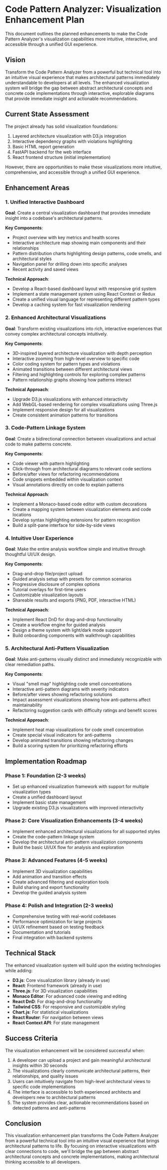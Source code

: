# Code Pattern Analyzer: Visualization Enhancement Plan

This document outlines the planned enhancements to make the Code Pattern Analyzer's visualization capabilities more intuitive, interactive, and accessible through a unified GUI experience.

## Vision

Transform the Code Pattern Analyzer from a powerful but technical tool into an intuitive visual experience that makes architectural patterns immediately understandable to developers at all levels. The enhanced visualization system will bridge the gap between abstract architectural concepts and concrete code implementations through interactive, explorable diagrams that provide immediate insight and actionable recommendations.

## Current State Assessment

The project already has solid visualization foundations:

1. Layered architecture visualization with D3.js integration
2. Interactive dependency graphs with violations highlighting
3. Basic HTML report generation
4. FastAPI backend for the web interface
5. React frontend structure (initial implementation)

However, there are opportunities to make these visualizations more intuitive, comprehensive, and accessible through a unified GUI experience.

## Enhancement Areas

### 1. Unified Interactive Dashboard

**Goal**: Create a central visualization dashboard that provides immediate insight into a codebase's architectural patterns.

**Key Components**:
- Project overview with key metrics and health scores
- Interactive architecture map showing main components and their relationships
- Pattern distribution charts highlighting design patterns, code smells, and architectural styles
- Navigation panel for drilling down into specific analyses
- Recent activity and saved views

**Technical Approach**:
- Develop a React-based dashboard layout with responsive grid system
- Implement a state management system using React Context or Redux
- Create a unified visual language for representing different pattern types
- Develop a caching system for fast visualization rendering

### 2. Enhanced Architectural Visualizations

**Goal**: Transform existing visualizations into rich, interactive experiences that convey complex architectural concepts intuitively.

**Key Components**:
- 3D-inspired layered architecture visualization with depth perception
- Interactive zooming from high-level overview to specific code
- Color coding system for pattern types and violations
- Animated transitions between different architectural views
- Filtering and highlighting controls for exploring complex patterns
- Pattern relationship graphs showing how patterns interact

**Technical Approach**:
- Upgrade D3.js visualizations with enhanced interactivity
- Add WebGL-based rendering for complex visualizations using Three.js
- Implement responsive design for all visualizations
- Create consistent animation patterns for transitions

### 3. Code-Pattern Linkage System

**Goal**: Create a bidirectional connection between visualizations and actual code to make patterns concrete.

**Key Components**:
- Code viewer with pattern highlighting
- Click-through from architectural diagrams to relevant code sections
- Before/after views for refactoring recommendations
- Code snippets embedded within visualization context
- Visual annotations directly on code to explain patterns

**Technical Approach**:
- Implement a Monaco-based code editor with custom decorations
- Create a mapping system between visualization elements and code locations
- Develop syntax highlighting extensions for pattern recognition
- Build a split-pane interface for side-by-side views

### 4. Intuitive User Experience

**Goal**: Make the entire analysis workflow simple and intuitive through thoughtful UI/UX design.

**Key Components**:
- Drag-and-drop file/project upload
- Guided analysis setup with presets for common scenarios
- Progressive disclosure of complex options
- Tutorial overlays for first-time users
- Customizable visualization layouts
- Shareable results and exports (PNG, PDF, interactive HTML)

**Technical Approach**:
- Implement React DnD for drag-and-drop functionality
- Create a workflow engine for guided analysis
- Design a theme system with light/dark mode support
- Build onboarding components with walkthrough capabilities

### 5. Architectural Anti-Pattern Visualization

**Goal**: Make anti-patterns visually distinct and immediately recognizable with clear remediation paths.

**Key Components**:
- Visual "smell map" highlighting code smell concentrations
- Interactive anti-pattern diagrams with severity indicators
- Before/after views showing refactoring solutions
- Impact assessment visualizations showing how anti-patterns affect maintainability
- Refactoring suggestion cards with difficulty ratings and benefit scores

**Technical Approach**:
- Implement heat map visualizations for code smell concentration
- Create special visual indicators for anti-patterns
- Develop animated transitions showing refactoring changes
- Build a scoring system for prioritizing refactoring efforts

## Implementation Roadmap

### Phase 1: Foundation (2-3 weeks)
- Set up enhanced visualization framework with support for multiple visualization types
- Create a unified dashboard layout
- Implement basic state management
- Upgrade existing D3.js visualizations with improved interactivity

### Phase 2: Core Visualization Enhancements (3-4 weeks)
- Implement enhanced architectural visualizations for all supported styles
- Create the code-pattern linkage system
- Develop the architectural anti-pattern visualization components
- Build the basic UI/UX flow for analysis and exploration

### Phase 3: Advanced Features (4-5 weeks)
- Implement 3D visualization capabilities
- Add animation and transition effects
- Create advanced filtering and exploration tools
- Build sharing and export functionality
- Develop the guided analysis system

### Phase 4: Polish and Integration (2-3 weeks)
- Comprehensive testing with real-world codebases
- Performance optimization for large projects
- UI/UX refinement based on testing feedback
- Documentation and tutorials
- Final integration with backend systems

## Technical Stack

The enhanced visualization system will build upon the existing technologies while adding:

- **D3.js**: Core visualization library (already in use)
- **React**: Frontend framework (already in use)
- **Three.js**: For 3D visualization capabilities
- **Monaco Editor**: For advanced code viewing and editing
- **React DnD**: For drag-and-drop functionality
- **Tailwind CSS**: For responsive and customizable styling
- **Chart.js**: For statistical visualizations
- **React Router**: For navigation between views
- **React Context API**: For state management

## Success Criteria

The visualization enhancement will be considered successful when:

1. A developer can upload a project and gain meaningful architectural insights within 30 seconds
2. The visualizations clearly communicate architectural patterns, their relationships, and quality issues
3. Users can intuitively navigate from high-level architectural views to specific code implementations
4. The interface is accessible to both experienced architects and developers new to architectural patterns
5. The system provides clear, actionable recommendations based on detected patterns and anti-patterns

## Conclusion

This visualization enhancement plan transforms the Code Pattern Analyzer from a powerful technical tool into an intuitive visual experience that brings architectural patterns to life. By focusing on interactive visualizations with clear connections to code, we'll bridge the gap between abstract architectural concepts and concrete implementations, making architectural thinking accessible to all developers.